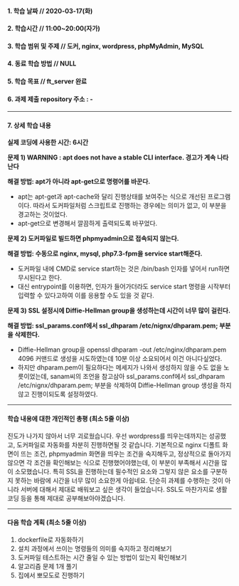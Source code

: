 #### 1. 학습 날짜 // 2020-03-17(화)

#### 2. 학습시간 // 11:00~20:00(자가)

#### 3. 학습 범위 및 주제 // 도커, nginx, wordpress, phpMyAdmin, MySQL

#### 4. 동료 학습 방법 // NULL

#### 5. 학습 목표 // ft_server 완료

#### 6. 과제 제출 repository 주소 : -

---

#### 7. 상세 학습 내용

**실제 코딩에 사용한 시간: 6시간**

**문제 1) WARNING : apt does not have a stable CLI interface. 경고가 계속 나타난다**

**해결 방법: apt가 아니라 apt-get으로 명령어를 바꾼다.**

- apt는 apt-get과 apt-cache와 달리 진행상태를 보여주는 식으로 개선된 프로그램이다. 따라서 도커파일처럼 스크립트로 진행하는 경우에는 의미가 없고, 이 부분을 경고하는 것이었다.
- apt-get으로 변경해서 깔끔하게 출력되도록 바꾸었다.

**문제 2) 도커파일로 빌드하면 phpmyadmin으로 접속되지 않는다.**

**해결 방법: 수동으로 nginx, mysql, php7.3-fpm을 service start해준다.**

- 도커파일 내에 CMD로 service start하는 것은 /bin/bash 인자를 넣어서 run하면 무시된다고 한다.
- 대신 entrypoint를 이용하면, 인자가 들어가더라도 service start 명령을 시작부터 입력할 수 있다고하여 이를 응용할 수도 있을 것 같다.

**문제 3) SSL 설정시에 Diffie-Hellman group을 생성하는데 시간이 너무 많이 걸린다.**

**해결 방법: ssl_params.conf에서 ssl_dhparam /etc/nignx/dhparam.pem; 부분을 삭제한다.**

- Diffie-Hellman group을 openssl dhparam -out /etc/nginx/dhparam.pem 4096 커맨드로 생성을 시도하였는데 10분 이상 소요되어서 이건 아니다싶었다.
- 하지만 dhparam.pem이 필요하다는 메세지가 나와서 생성하지 않을 수도 없을 노릇이었는데, sanam씨의 조언을 참고삼아 ssl_params.conf에서 ssl_dhparam /etc/nignx/dhparam.pem; 부분을 삭제하여 Diffie-Hellman group 생성을 하지 않고 진행이되도록 설정하였다.

---

#### 학습 내용에 대한 개인적인 총평 (최소 5줄 이상)

진도가 나가지 않아서 너무 괴로웠습니다. 우선 wordpress를 띄우는데까지는 성공했고, 도커파일로 자동화를 차분히 진행하면될 것 같습니다. 기본적으로 nginx 디폴트 화면이 뜨는 조건, phpmyadmin 화면을 띄우는 조건을 숙지해두고, 정상적으로 돌아가지 않으면 각 조건을 확인해보는 식으로 진행했어야했는데, 이 부분이 부족해서 시간을 많이 소모했습니다. 특히 SSL을 진행하는데 필수적인 요소와 그렇지 않은 요소를 구분하지 못하는 바람에 시간을 너무 많이 소요한게 아쉽네요. 단순히 과제를 수행하는 것이 아니라 서버에 대해서 제대로 배워보고 싶은 생각이 들었습니다. SSL도 마찬가지로 생활코딩 등을 통해 제대로 공부해보아야겠습니다.

---

#### 다음 학습 계획 (최소 5줄 이상)

1. dockerfile로 자동화하기
2. 설치 과정에서 쓰이는 명령들의 의미를 숙지하고 정리해보기
3. 도커파일 테스트하는 시간 줄일 수 있는 방법이 있는지 확인해보기
4. 알고리즘 문제 1개 풀기
5. 집에서 뽀모도로 진행하기
